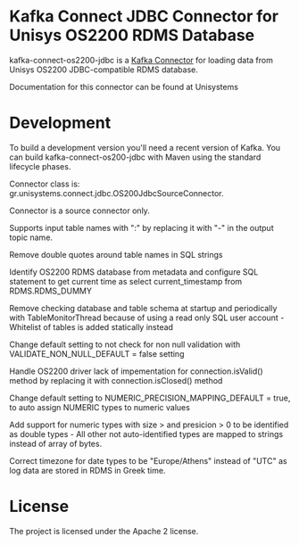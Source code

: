 # Kafka Connect JDBC Connector for Unisys OS2200 RDMS Database

kafka-connect-os2200-jdbc is a [Kafka Connector](http://kafka.apache.org/documentation.html#connect)
for loading data from Unisys OS2200 JDBC-compatible RDMS database.

Documentation for this connector can be found at Unisystems

# Development

To build a development version you'll need a recent version of Kafka. You can build
kafka-connect-os200-jdbc with Maven using the standard lifecycle phases.

Connector class is: gr.unisystems.connect.jdbc.OS200JdbcSourceConnector.

Connector is a source connector only. 

Supports input table names with ":" by replacing it with "-" in the output topic name.

Remove double quotes around table names in SQL strings

Identify OS2200 RDMS database from metadata and configure SQL statement to get current time as select current_timestamp from RDMS.RDMS_DUMMY

Remove checking database and table schema at startup and periodically with TableMonitorThread because of using a read only SQL user account - Whitelist of tables is added statically instead

Change default setting to not check for non null validation with VALIDATE_NON_NULL_DEFAULT = false setting

Handle OS2200 driver lack of impementation for connection.isValid()  method by replacing it with connection.isClosed() method

Change default setting to NUMERIC_PRECISION_MAPPING_DEFAULT = true, to auto assign NUMERIC types to numeric values

Add support for numeric types with size > and presicion > 0 to be identified as double types - All other not auto-identified types are mapped to strings instead of array of bytes.

Correct timezone for date types to be "Europe/Athens" instead of "UTC" as log data are stored in RDMS in Greek time.


# License

The project is licensed under the Apache 2 license.
